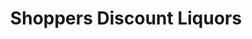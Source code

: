 ---
title: "Shoppers Discount Liquors"
url: /parsippany-troy-hills-township/shoppers-discount-liquors/
shop: alcohol
---